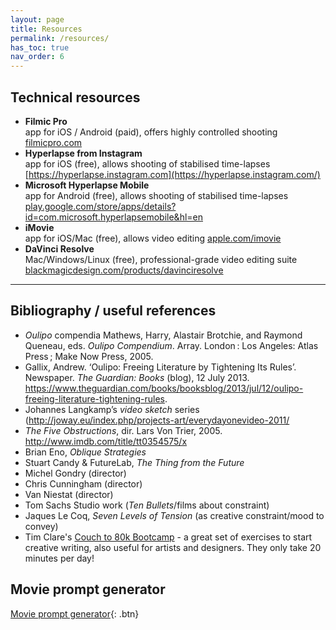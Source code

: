 ```yaml
---
layout: page
title: Resources
permalink: /resources/
has_toc: true
nav_order: 6
---
```




## Technical resources



- **Filmic Pro**  
  app for iOS / Android (paid), offers highly controlled shooting
  [filmicpro.com](https://www.filmicpro.com/)
- **Hyperlapse from Instagram**  
  app for iOS (free), allows shooting of stabilised time-lapses
  [https://hyperlapse.instagram.com](https://hyperlapse.instagram.com/)
- **Microsoft Hyperlapse Mobile**  
  app for Android (free), allows shooting of stabilised time-lapses
  [play.google.com/store/apps/details?id=com.microsoft.hyperlapsemobile&hl=en](https://play.google.com/store/apps/details?id=com.microsoft.hyperlapsemobile&hl=en)
- **iMovie**  
  app for iOS/Mac (free), allows video editing
  [apple.com/imovie](https://www.apple.com/imovie/)
- **DaVinci Resolve**  
  Mac/Windows/Linux (free), professional-grade video editing suite
  [blackmagicdesign.com/products/davinciresolve](https://www.blackmagicdesign.com/products/davinciresolve)





---

## Bibliography / useful references



- *Oulipo* compendia Mathews, Harry, Alastair Brotchie, and Raymond Queneau, eds. *Oulipo Compendium*. Array. London : Los Angeles: Atlas Press ; Make Now Press, 2005.
- Gallix, Andrew. ‘Oulipo: Freeing Literature by Tightening Its Rules’. Newspaper. *The Guardian: Books* (blog), 12 July 2013. https://www.theguardian.com/books/booksblog/2013/jul/12/oulipo-freeing-literature-tightening-rules.
- Johannes Langkamp’s *video sketch* series (http://joway.eu/index.php/projects-art/everydayonevideo-2011/
- *The Five Obstructions*, dir. Lars Von Trier, 2005. http://www.imdb.com/title/tt0354575/x
- Brian Eno, *Oblique Strategies*
- Stuart Candy & FutureLab, *The Thing from the Future*
- Michel Gondry (director)
- Chris Cunningham (director)
- Van Niestat (director)
- Tom Sachs Studio work (*Ten Bullets*/films about constraint)
- Jaques Le Coq, *Seven Levels of Tension* (as creative constraint/mood to convey)
- Tim Clare's [Couch to 80k Bootcamp](https://soundcloud.com/timclare/sets/couch-to-80k-writing-boot-camp) - a great set of exercises to start creative writing, also useful for artists and designers. They only take 20 minutes per day!

## Movie prompt generator

[Movie prompt generator](https://movieprompt.olliepalmer.com){: .btn}
